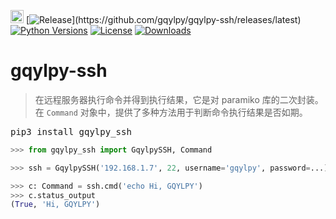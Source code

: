 [<img alt="LOGO" src="http://www.gqylpy.com/static/img/favicon.ico" height="21" width="21"/>](http://www.gqylpy.com)
[![Release](https://img.shields.io/github/release/gqylpy/gqylpy-ssh.svg?style=flat-square")](https://github.com/gqylpy/gqylpy-ssh/releases/latest)
[![Python Versions](https://img.shields.io/pypi/pyversions/gqylpy_ssh)](https://pypi.org/project/gqylpy_ssh)
[![License](https://img.shields.io/pypi/l/gqylpy_ssh)](https://github.com/gqylpy/gqylpy-ssh/blob/master/LICENSE)
[![Downloads](https://pepy.tech/badge/gqylpy_ssh/month)](https://pepy.tech/project/gqylpy_ssh)

# gqylpy-ssh

> 在远程服务器执行命令并得到执行结果，它是对 paramiko 库的二次封装。在 `Command` 对象中，提供了多种方法用于判断命令执行结果是否如期。

<kbd>pip3 install gqylpy_ssh</kbd>

```python
>>> from gqylpy_ssh import GqylpySSH, Command

>>> ssh = GqylpySSH('192.168.1.7', 22, username='gqylpy', password=...)

>>> c: Command = ssh.cmd('echo Hi, GQYLPY')
>>> c.status_output
(True, 'Hi, GQYLPY')
```
